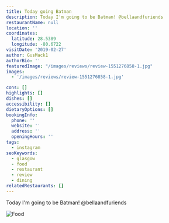 ```yaml
---
title: Today going Batman
description: Today I'm going to be Batman! @bellaandfuriends
restaurantName: null
location: ''
coordinates:
  latitude: 28.5389
  longitude: -80.6722
visitDate: '2019-02-27'
author: GusMack1
authorBio: ''
featuredImage: "/images/reviews/review-1551276858-1.jpg"
images:
  - '/images/reviews/review-1551276858-1.jpg'

cons: []
highlights: []
dishes: []
accessibility: []
dietaryOptions: []
bookingInfo:
  phone: ''
  website: ''
  address: ''
  openingHours: ''
tags:
  - instagram
seoKeywords:
  - glasgow
  - food
  - restaurant
  - review
  - dining
relatedRestaurants: []
---
```


Today I'm going to be Batman! @bellaandfuriends

![Food](/images/reviews/review-1551276858-1.jpg)
